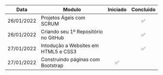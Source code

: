 Data       | Modulo                               | Iniciado | Concluido
-----------|--------------------------------------|:--------:|:--------:
26/01/2022 | Projetos Ágeis com SCRUM             |          |    ✅
26/01/2022 | Criando seu 1º Repositório no GitHub |          |    ✅
27/01/2022 | Intodução a Websites em HTML5 e CSS3 |          |    ✅
27/01/2022 | Construindo páginas com Bootstrap    | ✅        |    